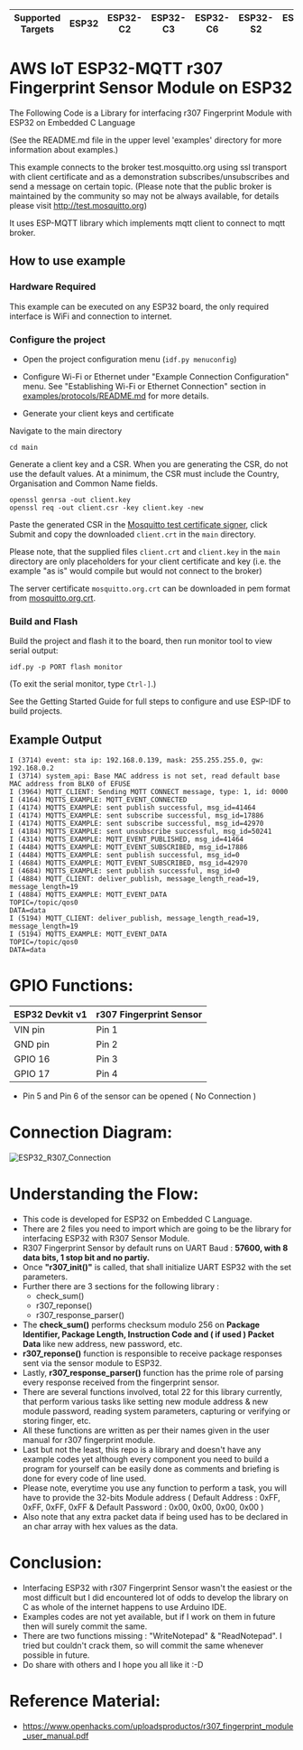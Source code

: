 | Supported Targets | ESP32 | ESP32-C2 | ESP32-C3 | ESP32-C6 | ESP32-S2 | ESP32-S3 |
| ----------------- | ----- | -------- | -------- | -------- | -------- | -------- |

# AWS IoT ESP32-MQTT r307 Fingerprint Sensor Module on ESP32
The Following Code is a Library for interfacing r307 Fingerprint Module with ESP32 on Embedded C Language

(See the README.md file in the upper level 'examples' directory for more information about examples.)

This example connects to the broker test.mosquitto.org using ssl transport with client certificate and as a demonstration subscribes/unsubscribes and send a message on certain topic.
(Please note that the public broker is maintained by the community so may not be always available, for details please visit http://test.mosquitto.org)

It uses ESP-MQTT library which implements mqtt client to connect to mqtt broker.

## How to use example

### Hardware Required

This example can be executed on any ESP32 board, the only required interface is WiFi and connection to internet.

### Configure the project

* Open the project configuration menu (`idf.py menuconfig`)
* Configure Wi-Fi or Ethernet under "Example Connection Configuration" menu. See "Establishing Wi-Fi or Ethernet Connection" section in [examples/protocols/README.md](../../README.md) for more details.

* Generate your client keys and certificate

Navigate to the main directory

```
cd main
```

Generate a client key and a CSR. When you are generating the CSR, do not use the default values. At a minimum, the CSR must include the Country, Organisation and Common Name fields.

```
openssl genrsa -out client.key
openssl req -out client.csr -key client.key -new
```

Paste the generated CSR in the [Mosquitto test certificate signer](https://test.mosquitto.org/ssl/index.php), click Submit and copy the downloaded `client.crt` in the `main` directory.

Please note, that the supplied files `client.crt` and `client.key` in the `main` directory are only placeholders for your client certificate and key (i.e. the example "as is" would compile but would not connect to the broker)

The server certificate `mosquitto.org.crt` can be downloaded in pem format from [mosquitto.org.crt](https://test.mosquitto.org/ssl/mosquitto.org.crt).

### Build and Flash

Build the project and flash it to the board, then run monitor tool to view serial output:

```
idf.py -p PORT flash monitor
```

(To exit the serial monitor, type ``Ctrl-]``.)

See the Getting Started Guide for full steps to configure and use ESP-IDF to build projects.

## Example Output

```
I (3714) event: sta ip: 192.168.0.139, mask: 255.255.255.0, gw: 192.168.0.2
I (3714) system_api: Base MAC address is not set, read default base MAC address from BLK0 of EFUSE
I (3964) MQTT_CLIENT: Sending MQTT CONNECT message, type: 1, id: 0000
I (4164) MQTTS_EXAMPLE: MQTT_EVENT_CONNECTED
I (4174) MQTTS_EXAMPLE: sent publish successful, msg_id=41464
I (4174) MQTTS_EXAMPLE: sent subscribe successful, msg_id=17886
I (4174) MQTTS_EXAMPLE: sent subscribe successful, msg_id=42970
I (4184) MQTTS_EXAMPLE: sent unsubscribe successful, msg_id=50241
I (4314) MQTTS_EXAMPLE: MQTT_EVENT_PUBLISHED, msg_id=41464
I (4484) MQTTS_EXAMPLE: MQTT_EVENT_SUBSCRIBED, msg_id=17886
I (4484) MQTTS_EXAMPLE: sent publish successful, msg_id=0
I (4684) MQTTS_EXAMPLE: MQTT_EVENT_SUBSCRIBED, msg_id=42970
I (4684) MQTTS_EXAMPLE: sent publish successful, msg_id=0
I (4884) MQTT_CLIENT: deliver_publish, message_length_read=19, message_length=19
I (4884) MQTTS_EXAMPLE: MQTT_EVENT_DATA
TOPIC=/topic/qos0
DATA=data
I (5194) MQTT_CLIENT: deliver_publish, message_length_read=19, message_length=19
I (5194) MQTTS_EXAMPLE: MQTT_EVENT_DATA
TOPIC=/topic/qos0
DATA=data
```

# GPIO Functions:
| ESP32 Devkit v1   | r307 Fingerprint Sensor |
| ------------- | ------------- |
| VIN pin | Pin 1 |
| GND pin | Pin 2 |
| GPIO 16 | Pin 3 |
| GPIO 17 | Pin 4 |

* Pin 5 and Pin 6 of the sensor can be opened ( No Connection )

# Connection Diagram:
![ESP32_R307_Connection](https://user-images.githubusercontent.com/99990377/171999044-11c50e19-c3a8-41ce-922c-179af355bffc.png)

# Understanding the Flow:
* This code is developed for ESP32 on Embedded C Language.
* There are 2 files you need to import which are going to be the library for interfacing ESP32 with R307 Sensor Module.
* R307 Fingerprint Sensor by default runs on UART Baud : **57600, with 8 data bits, 1 stop bit and no partiy.**
* Once **"r307_init()"** is called, that shall initialize UART ESP32 with the set parameters.
* Further there are 3 sections for the following library :
  * check_sum()
  * r307_reponse()
  * r307_response_parser()
* The **check_sum()** performs checksum modulo 256 on **Package Identifier, Package Length, Instruction Code and ( if used ) Packet Data** like new address, new password, etc.
* **r307_reponse()** function is responsible to receive package responses sent via the sensor module to ESP32.
* Lastly, **r307_response_parser()** function has the prime role of parsing every response received from the fingerprint sensor.
* There are several functions involved, total 22 for this library currently, that perform various tasks like setting new module address & new module password, reading system parameters, capturing or verifying or storing finger, etc.
* All these functions are written as per their names given in the user manual for r307 fingerprint module.
* Last but not the least, this repo is a library and doesn't have any example codes yet although every component you need to build a program for yourself can be easily done as comments and briefing is done for every code of line used.
* Please note, everytime you use any function to perform a task, you will have to provide the 32-bits Module address ( Default Address : 0xFF, 0xFF, 0xFF, 0xFF & Default Password : 0x00, 0x00, 0x00, 0x00 )
* Also note that any extra packet data if being used has to be declared in an char array with hex values as the data.

# Conclusion:
* Interfacing ESP32 with r307 Fingerprint Sensor wasn't the easiest or the most difficult but I did encountered lot of odds to develop the library on C as whole of the internet happens to use Arduino IDE.
* Examples codes are not yet available, but if I work on them in future then will surely commit the same.
* There are two functions missing : "WriteNotepad" & "ReadNotepad". I tried but couldn't crack them, so will commit the same whenever possible in future.
* Do share with others and I hope you all like it :-D

# Reference Material:
* https://www.openhacks.com/uploadsproductos/r307_fingerprint_module_user_manual.pdf


